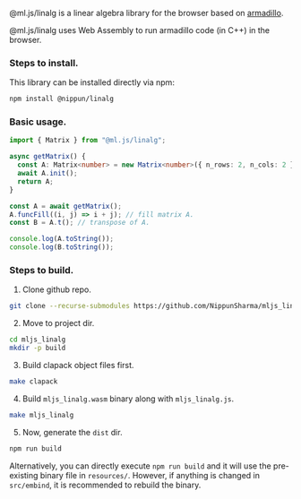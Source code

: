 @ml.js/linalg is a linear algebra library for the browser based on [armadillo](https://gitlab.com/conradsnicta/armadillo-code).

@ml.js/linalg uses Web Assembly to run armadillo code (in C++) in the browser.

### Steps to install.
This library can be installed directly via npm:
```bash
npm install @nippun/linalg
```

### Basic usage.
```typescript
import { Matrix } from "@ml.js/linalg";

async getMatrix() {
  const A: Matrix<number> = new Matrix<number>({ n_rows: 2, n_cols: 2 }, "float");
  await A.init();
  return A;
}

const A = await getMatrix();
A.funcFill((i, j) => i + j); // fill matrix A.
const B = A.t(); // transpose of A.

console.log(A.toString());
console.log(B.toString());
```

### Steps to build.
1. Clone github repo.
```bash
git clone --recurse-submodules https://github.com/NippunSharma/mljs_linalg
```
2. Move to project dir.
```bash
cd mljs_linalg
mkdir -p build
```
3. Build clapack object files first.
```bash
make clapack
```
4. Build `mljs_linalg.wasm` binary along with `mljs_linalg.js`.
```bash
make mljs_linalg
```
5. Now, generate the `dist` dir.
```bash
npm run build
```

Alternatively, you can directly execute `npm run build` and it will
use the pre-existing binary file in `resources/`. However, if anything
is changed in `src/embind`, it is recommended to rebuild the binary.
